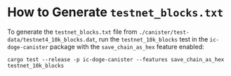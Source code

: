 # How to Generate `testnet_blocks.txt`

To generate the `testnet_blocks.txt` file from `./canister/test-data/testnet4_10k_blocks.dat`, run the `testnet_10k_blocks` test in the `ic-doge-canister` package with the `save_chain_as_hex` feature enabled:

```shell
cargo test --release -p ic-doge-canister --features save_chain_as_hex testnet_10k_blocks
```
